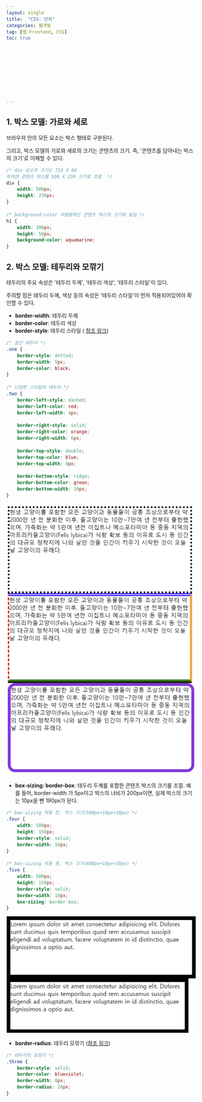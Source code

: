 ```yaml
---
layout: single
title:  "CSS: 단위"
categories: 웹개발
tag: [웹-Frontend, CSS]
toc: true 









---
```


## 1. 박스 모델: 가로와 세로

브라우저 안의 모든 요소는 박스 형태로 구분된다.

그리고, 박스 모델의 가로와 세로의 크기는 콘텐츠의 크기. 즉, '콘텐츠를 담아내는 박스의 크기'로 이해할 수 있다.

```css
/* div 요소의 크기는 723 X 84
하지만 콘텐츠 박스를 500 X 230 크기로 조절  */
div {
    width: 500px;
    height: 230px;
}

/* background-color 적용범위는 콘텐츠 박스의 크기와 동일 */
h1 {
    width: 300px;
    height: 50px;
    background-color: aquamarine;
}
```









## 2. 박스 모델: 테두리와 모깎기

테두리의 주요 속성은 '테두리 두께', '테두리 색상', '테두리 스타일'이 있다. 

주의할 점은 테두리 두께, 색상 등의 속성은 '테두리 스타일'이 먼저 적용되어있어야 확인할 수 있다.

- **border-width**: 테두리 두께
- **border-color**: 테두리 색상
- **border-style**: 테두리 스타일 ( [참조 링크](https://developer.mozilla.org/ko/docs/Web/CSS/border-style))

```css
/* 점선 테두리 */
.one {
    border-style: dotted;
    border-width: 5px;
    border-color: black;
}

/* 다양한 스타일의 테두리 */
.two {
    border-left-style: dashed;
    border-left-color: red;
    border-left-width: 4px;

    border-right-style: solid;
    border-right-color: orange;
    border-right-width: 6px;

    border-top-style: double;
    border-top-color: blue;
    border-top-width: 8px;

    border-bottom-style: ridge;
    border-bottom-color: green;
    border-bottom-width: 10px;
}
```

![image-20220828113141577](/assets/img/image-20220828113141577.png)

- **box-sizing: border-box**: 테두리 두꼐를 포함한 콘텐츠 박스의 크기를 조절. 예를 들어, border-width 가 5px이고 박스의 너비가 200px이면, 실제 박스의 크기는 10px을 뺀 190px가 된다.

```css
/* box-sizing 적용 전, 박스 크기(500px+10px+10px) */
.four {
    width: 500px;
    height: 150px;
    border-style: solid;
    border-width: 10px;
}

/* box-sizing 적용 후, 박스 크기(480px+10px+10px) */
.five {
    width: 500px;
    height: 150px;
    border-style: solid;
    border-width: 10px;
    box-sizing: border-box;
}
```

![image-20220828113932930](/assets/img/image-20220828113932930.png)

- **border-radius**: 테두리 모깎기 ([참조 링크](https://developer.mozilla.org/ko/docs/Web/CSS/border-radius))

```css
/* 테두리의 모깎기 */
.three {
    border-style: solid;
    border-color: blueviolet;
    border-width: 8px;
    border-radius: 20px;
}
```














